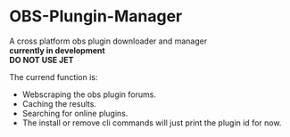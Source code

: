 # OBS-Plungin-Manager

A cross platform obs plugin downloader and manager  
**currently in development**  
**DO NOT USE JET**  

The currend function is:
- Webscraping the obs plugin forums.
- Caching the results.
- Searching for online plugins.
- The install or remove cli commands will just print the plugin id for now.
